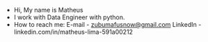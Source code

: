 - Hi, My name is Matheus
- I work with Data Engineer with python.
- How to reach me: 
E-mail - zubumafusnow@gmail.com
LinkedIn - linkedin.com/in/matheus-lima-591a00212

<!---
ZubumafuSnow/ZubumafuSnow is a ✨ special ✨ repository because its `README.md` (this file) appears on your GitHub profile.
You can click the Preview link to take a look at your changes.
--->
